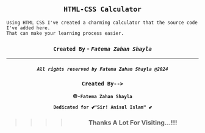 <div align="center">

## `HTML-CSS Calculator`
</div>

```Node
Using HTML CSS I've created a charming calculator that the source code I've added here.
That can make your learning process easier.
```



<div align="center">

### `Created By` - _`Fatema Zahan Shayla`_

</div>

---

<div 
align="center">

##### `All rights reserved by Fatema Zahan Shayla @2024`

### `Created By-->`

**&copy;`-Fatema Zahan Shayla`**

**`Dedicated for 💕"Sir! Anisul Islam" 💕`**

> > > > ### Thanks A Lot For Visiting...!!!

</div>
